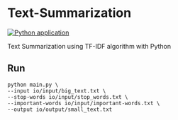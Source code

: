# Text-Summarization

[![Python application](https://github.com/SajjadAemmi/Text-Summarization/actions/workflows/python-app.yml/badge.svg)](https://github.com/SajjadAemmi/Text-Summarization/actions/workflows/python-app.yml)

Text Summarization using TF-IDF algorithm with Python


## Run

```
python main.py \
--input io/input/big_text.txt \
--stop-words io/input/stop_words.txt \
--important-words io/input/important-words.txt \
--output io/output/small_text.txt
```
